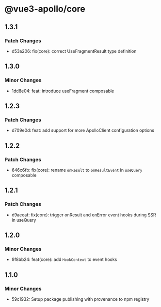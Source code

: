 # @vue3-apollo/core

## 1.3.1

### Patch Changes

- d53a206: fix(core): correct UseFragmentResult type definition

## 1.3.0

### Minor Changes

- 1dd8e04: feat: introduce useFragment composable

## 1.2.3

### Patch Changes

- d709e0d: feat: add support for more ApolloClient configuration options

## 1.2.2

### Patch Changes

- 646c6fb: fix(core): rename `onResult` to `onResultEvent` in `useQuery` composable

## 1.2.1

### Patch Changes

- d9aeeaf: fix(core): trigger onResult and onError event hooks during SSR in useQuery

## 1.2.0

### Minor Changes

- 9f8bb24: feat(core): add `HookContext` to event hooks

## 1.1.0

### Minor Changes

- 59c1932: Setup package publishing with provenance to npm registry
